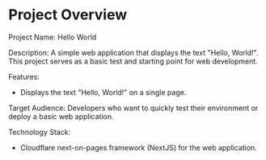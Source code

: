 # Project Overview

Project Name: Hello World

Description: A simple web application that displays the text "Hello, World!". This project serves as a basic test and starting point for web development.

Features:

*   Displays the text "Hello, World!" on a single page.

Target Audience: Developers who want to quickly test their environment or deploy a basic web application.

Technology Stack:

*   Cloudflare next-on-pages framework (NextJS) for the web application.